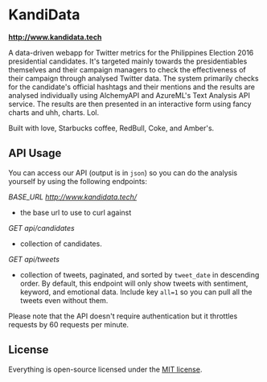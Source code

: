 # KandiData 

**http://www.kandidata.tech**

A data-driven webapp for Twitter metrics for the Philippines Election 2016 presidential candidates. It's targeted mainly towards the presidentiables themselves and their campaign managers to check the effectiveness of their campaign through analysed Twitter data. The system primarily checks for the candidate's official hashtags and their mentions and the results are analysed individually using AlchemyAPI and AzureML's Text Analysis API service. The results are then presented in an interactive form using fancy charts and uhh, charts. Lol. 

Built with love, Starbucks coffee, RedBull, Coke, and Amber's.

## API Usage

You can access our API (output is in `json`) so you can do the analysis yourself by using the following endpoints:

*BASE_URL http://www.kandidata.tech/*
- the base url to use to curl against

*GET api/candidates*
- collection of candidates.


*GET api/tweets*
- collection of tweets, paginated, and sorted by `tweet_date` in descending order. By default, this endpoint will only show tweets with sentiment, keyword, and emotional data. Include key `all=1` so you can pull all the tweets even without them.
 
 Please note that the API doesn't require authentication but it throttles requests by 60 requests per minute.

## License

Everything is open-source licensed under the [MIT license](http://opensource.org/licenses/MIT).
